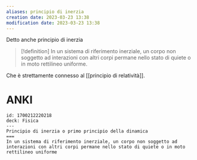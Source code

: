 ```yaml
---
aliases: principio di inerzia
creation date: 2023-03-23 13:38
modification date: 2023-03-23 13:38
---
```


Detto anche principio di inerzia

>[!definition]
>In un sistema di riferimento inerziale, un corpo non soggetto ad interazioni  con altri corpi permane nello stato di quiete o in moto rettilineo uniforme.



Che è strettamente connesso al [[principio di relatività]].

# ANKI

```anki
id: 1700212220218
deck: Fisica
---
Principio di inerzia o primo principio della dinamica
===
In un sistema di riferimento inerziale, un corpo non soggetto ad interazioni con altri corpi permane nello stato di quiete o in moto rettilineo uniforme
```

